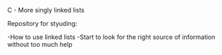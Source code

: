 C - More singly linked lists


Repository for styuding:

-How to use linked lists
-Start to look for the right source of information without too much help
